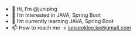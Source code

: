 - 👋 Hi, I’m @juniping
- 👀 I’m interested in JAVA, Spring Boot
- 🌱 I’m currently learning JAVA, Spring Boot
- 📫 How to reach me -> junseoklee.ke@gmail.com

<!---
juniping/juniping is a ✨ special ✨ repository because its `README.md` (this file) appears on your GitHub profile.
You can click the Preview link to take a look at your changes.
--->
